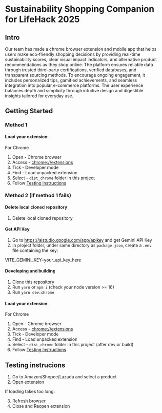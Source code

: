 # Sustainability Shopping Companion for LifeHack 2025

## Intro
Our team has made a chrome browser extension and mobile app that helps users make eco-friendly shopping decisions by providing real-time sustainability scores, clear visual impact indicators, and alternative product recommendations as they shop online. The platform ensures reliable data through trusted third-party certifications, verified databases, and transparent sourcing methods. To encourage ongoing engagement, it includes personalized tips, gamified achievements, and seamless integration into popular e-commerce platforms. The user experience balances depth and simplicity through intuitive design and digestible insights tailored for everyday use.

## Getting Started

### Method 1
#### Load your extension
For Chrome
1. Open - Chrome browser
2. Access - [chrome://extensions](chrome://extensions)
3. Tick - Developer mode
4. Find - Load unpacked extension
5. Select - `dist_chrome` folder in this project
6. Follow [Testing Instructions](#testing-instructions)

### Method 2 (if method 1 fails)
#### Delete local cloned repository
1. Delete local cloned repository.

#### Get API Key
1. Go to https://aistudio.google.com/app/apikey and get Gemini API Key
2. In project folder, under same directory as `package.json`, create a `.env` file containing the key:

VITE_GEMINI_KEY=your_api_key_here

#### Developing and building
1. Clone this repository
2. Run `yarn` or `npm i` (check your node version >= 16)
3. Run `yarn dev:chrome`

#### Load your extension
For Chrome
1. Open - Chrome browser
2. Access - [chrome://extensions](chrome://extensions)
3. Tick - Developer mode
4. Find - Load unpacked extension
5. Select - `dist_chrome` folder in this project (after dev or build)
6. Follow [Testing Instructions](#testing-instructions)

## Testing instrucions
1. Go to Amazon/Shopee/Lazada and select a product
2. Open extension

If loading takes too long:

3. Refresh browser
4. Close and Reopen extension